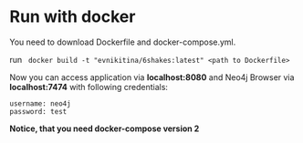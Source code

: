 # Run with docker

You need to download Dockerfile and docker-compose.yml. 

run ``` docker build -t "evnikitina/6shakes:latest" <path to Dockerfile>``` 

Now you can access application via **localhost:8080** and Neo4j Browser  via **localhost:7474** with following credentials:
```
username: neo4j 
password: test
```
**Notice, that you need docker-compose version 2**

